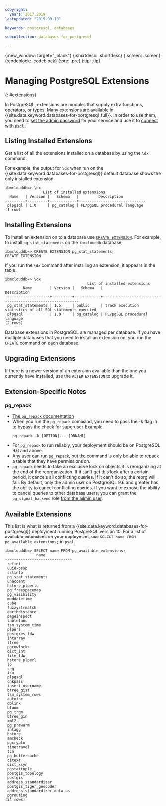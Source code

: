 ```yaml
---
copyright:
  years: 2017,2019
lastupdated: "2019-09-10"

keywords: postgresql, databases

subcollection: databases-for-postgresql

---
```


{:new_window: target="_blank"}
{:shortdesc: .shortdesc}
{:screen: .screen}
{:codeblock: .codeblock}
{:pre: .pre}
{:tip: .tip}

# Managing PostgreSQL Extensions
{: #extensions}

In PostgreSQL, extensions are modules that supply extra functions, operators, or types. Many extensions are available in {{site.data.keyword.databases-for-postgresql_full}}. In order to use them, you need to [set the admin password](/docs/services/databases-for-postgresql?topic=databases-for-postgresql-admin-password) for your service and use it to [connect with `psql` ](/docs/services/databases-for-postgresql?topic=databases-for-postgresql-connecting-psql).

## Listing Installed Extensions

Get a list of all the extensions installed on a database by using the `\dx` command.

For example, the output for `\dx` when run on the {{site.data.keyword.databases-for-postgresql}} default database shows the only installed extension.
```
ibmclouddb=> \dx
                 List of installed extensions
  Name   | Version |   Schema   |         Description
---------+---------+------------+------------------------------
 plpgsql | 1.0     | pg_catalog | PL/pgSQL procedural language
(1 row)
```

## Installing Extensions

To install an extension on to a database use [`CREATE EXTENSION`](https://www.postgresql.org/docs/current/static/sql-createextension.html). For example, to install `pg_stat_statements` on the `ibmclouddb` database, 

```
ibmclouddb=> CREATE EXTENSION pg_stat_statements;
CREATE EXTENSION
```

If you run the `\dx` command after installing an extension, it appears in the table.
```
ibmclouddb=> \dx
                                     List of installed extensions
        Name        | Version |   Schema   |                        Description
--------------------+---------+------------+-----------------------------------------------------------
 pg_stat_statements | 1.5     | public     | track execution statistics of all SQL statements executed
 plpgsql            | 1.0     | pg_catalog | PL/pgSQL procedural language
(2 rows)
```

Database extensions in PostgreSQL are managed per database. If you have multiple databases that you need to install an extension on, you run the `CREATE` command on each database.

## Upgrading Extensions

If there is a newer version of an extension available than the one you currently have installed, use the `ALTER EXTENSION` to upgrade it.

## Extension-Specific Notes

### pg_repack
- [The `pg_repack` documentation](http://reorg.github.io/pg_repack/)
- When you run the `pg_repack` command, you need to pass the -k flag in to bypass the check for superuser. Example,
  ```
  pg_repack -k [OPTION]... [DBNAME]
  ```
- For `pg_repack` to run reliably, your deployment should be on PostgreSQL 9.6 and above.
- Any user can run `pg_repack`, but the command is only be able to repack a table that they have permissions on.
- `pg_repack` needs to take an exclusive lock on objects it is reorganizing at the end of the reorganization. If it can't get this lock after a certain period, it cancels all conflicting queries. If it can't do so, the reorg will fail. By default, only the admin user on PostgreSQL 9.6 and greater has the ability to cancel conflicting queries. If you want to expose the ability to cancel queries to other database users, you can grant the `pg_signal_backend` role [from the admin user](/docs/services/databases-for-postgresql?topic=databases-for-postgresql-user-management#the-admin-user).

## Available Extensions

This list is what is returned from a {{site.data.keyword.databases-for-postgresql}} deployment running PostgreSQL version 10. For a list of available extensions on your deployment, use `SELECT name FROM pg_available_extensions;` in `psql`.

```
ibmclouddb=> SELECT name FROM pg_available_extensions;
              name
------------------------------
 refint
 uuid-ossp
 sslinfo
 pg_stat_statements
 unaccent
 hstore_plperlu
 pg_freespacemap
 pg_visibility
 moddatetime
 cube
 fuzzystrmatch
 earthdistance
 pageinspect
 tablefunc
 tsm_system_time
 plperl
 postgres_fdw
 intarray
 ltree
 pgrowlocks
 dict_int
 file_fdw
 hstore_plperl
 lo
 seg
 isn
 plpgsql
 chkpass
 insert_username
 btree_gist
 tsm_system_rows
 autoinc
 dblink
 bloom
 pg_trgm
 btree_gin
 xml2
 pg_prewarm
 intagg
 hstore
 amcheck
 pgcrypto
 timetravel
 tcn
 pg_buffercache
 citext
 dict_xsyn
 pgstattuple
 postgis_topology
 postgis
 address_standardizer
 postgis_tiger_geocoder
 address_standardizer_data_us
 pgrouting
(54 rows)
 ```